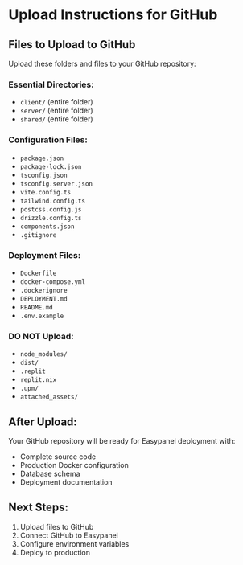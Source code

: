 # Upload Instructions for GitHub

## Files to Upload to GitHub

Upload these folders and files to your GitHub repository:

### Essential Directories:
- `client/` (entire folder)
- `server/` (entire folder) 
- `shared/` (entire folder)

### Configuration Files:
- `package.json`
- `package-lock.json`
- `tsconfig.json`
- `tsconfig.server.json`
- `vite.config.ts`
- `tailwind.config.ts`
- `postcss.config.js`
- `drizzle.config.ts`
- `components.json`
- `.gitignore`

### Deployment Files:
- `Dockerfile`
- `docker-compose.yml`
- `.dockerignore`
- `DEPLOYMENT.md`
- `README.md`
- `.env.example`

### DO NOT Upload:
- `node_modules/`
- `dist/`
- `.replit`
- `replit.nix`
- `.upm/`
- `attached_assets/`

## After Upload:

Your GitHub repository will be ready for Easypanel deployment with:
- Complete source code
- Production Docker configuration
- Database schema
- Deployment documentation

## Next Steps:

1. Upload files to GitHub
2. Connect GitHub to Easypanel
3. Configure environment variables
4. Deploy to production